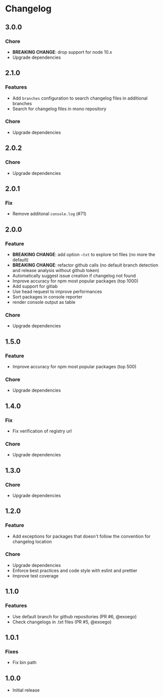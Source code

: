 # Changelog

## 3.0.0

### Chore

-   **BREAKING CHANGE**: drop support for node 10.x
-   Upgrade dependencies

## 2.1.0

### Features

-   Add `branches` configuration to search changelog files in additional branches
-   Search for changelog files in mono repository

### Chore

-   Upgrade dependencies

## 2.0.2

### Chore

-   Upgrade dependencies

## 2.0.1

### Fix

-   Remove additonal `console.log` (#71)

## 2.0.0

### Feature

-   **BREAKING CHANGE**: add option `—txt` to explore txt files (no more the default)
-   **BREAKING CHANGE**: refactor github calls (no default branch detection and release analysis without github token)
-   Automatically suggest issue creation if changelog not found
-   Improve accuracy for npm most popular packages (top 1000)
-   Add support for gitlab
-   Use head request to improve performances
-   Sort packages in console reporter
-   render console output as table

### Chore

-   Upgrade dependencies

## 1.5.0

### Feature

-   Improve accuracy for npm most popular packages (top 500)

### Chore

-   Upgrade dependencies

## 1.4.0

### Fix

-   Fix verification of registry url

### Chore

-   Upgrade dependencies

## 1.3.0

### Chore

-   Upgrade dependencies

## 1.2.0

### Feature

-   Add exceptions for packages that doesn't follow the convention for changelog location

### Chore

-   Upgrade dependencies
-   Enforce best practices and code style with eslint and prettier
-   Improve test coverage

## 1.1.0

### Features

-   Use default branch for github repositories (PR #6, @exoego)
-   Check changelogs in .txt files (PR #5, @exoego)

## 1.0.1

### Fixes

-   Fix bin path

## 1.0.0

-   Initial release
